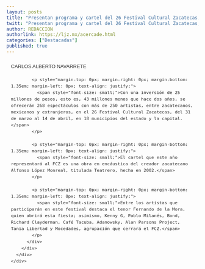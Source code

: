 ```yaml
---
layout: posts
title: "Presentan programa y cartel del 26 Festival Cultural Zacatecas; Café Tacuba, Kenny G y Pablo Milanés, entre los artistas participantes"
twitt: "Presentan programa y cartel del 26 Festival Cultural Zacatecas; Café Tacuba, Kenny G y Pablo Milanés, entre los artistas participantes"
author: REDACCION
authorlink: https://ljz.mx/acercade.html
categories: ["Destacadas"]
published: true
---
```

<div id="mp0_ctr" style="color: #2a2a2a; font-family: Tahoma, Verdana, Arial, sans-serif;">
  <div id="mp0_msgPartBody" style="clear: both; padding-bottom: 3px;">
    <div>
      <div id="mpf0_readMsgBodyContainer" style="padding-top: 8px; padding-right: 0px; padding-bottom: 8px; padding-left: 0px; margin-top: 0px; margin-right: 12px; margin-bottom: 0px; margin-left: 12px; overflow-x: hidden;">
        <div id="mpf0_MsgContainer" style="line-height: normal; font-size: 10pt; display: inline-block;">
          <div style="line-height: 17px;" dir="ltr">
            <p style="margin-top: 0px; margin-right: 0px; margin-bottom: 1.35em; margin-left: 0px; text-align: justify;">
              <span style="font-size: small;">CARLOS ALBERTO NAVARRETE</span>
            </p>
            
            <p style="margin-top: 0px; margin-right: 0px; margin-bottom: 1.35em; margin-left: 0px; text-align: justify;">
              <span style="font-size: small;">Con una inversión de 25 millones de pesos, esto es, 43 millones menos que hace dos años, se ofrecerán 268 espectáculos con más de 250 artistas, entre zacatecanos, mexicanos y extranjeros, en el 26 Festival Cultural Zacatecas, del 31 de marzo al 14 de abril, en 18 municipios del estado y la capital.</span>
            </p>
            
            <p style="margin-top: 0px; margin-right: 0px; margin-bottom: 1.35em; margin-left: 0px; text-align: justify;">
              <span style="font-size: small;">El cartel que este año representará al FCZ es una obra en encáustica del creador zacatecano Alfonso López Monreal, titulada Teatrero, hecha en 2002.</span>
            </p>
            
            <p style="margin-top: 0px; margin-right: 0px; margin-bottom: 1.35em; margin-left: 0px; text-align: justify;">
              <span style="font-size: small;">Entre los artistas que participarán en este festival destaca el tenor Fernando de la Mora, quien abrirá esta fiesta; asimismo, Kenny G, Pablo Milanés, Bond, Richard Clayderman, Café Tacuba, Adanowsky, Alan Parsons Project, Tania Libertad y Mocedades, agrupación que cerrará el FCZ.</span>
            </p>
          </div>
        </div>
      </div>
    </div>
  </div>
</div>
